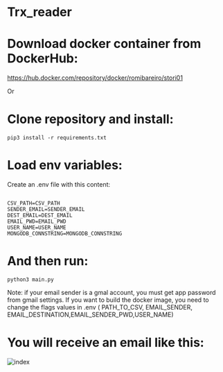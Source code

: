 # Trx_reader

# Download docker container from DockerHub:
https://hub.docker.com/repository/docker/romibareiro/stori01

Or

# Clone repository and install:
<code>pip3 install -r requirements.txt</code>

# Load env variables:
Create an .env file with this content:

<code>
CSV_PATH=CSV_PATH
SENDER_EMAIL=SENDER_EMAIL
DEST_EMAIL=DEST_EMAIL
EMAIL_PWD=EMAIL_PWD
USER_NAME=USER_NAME
MONGODB_CONNSTRING=MONGODB_CONNSTRING
</code>

# And then run:
<code>python3  main.py
</code>

Note: if your email sender is a gmal account, you must get app password from gmail settings.
If you want to build the docker image, you need to change the flags values in .env ( PATH_TO_CSV, EMAIL_SENDER, EMAIL_DESTINATION,EMAIL_SENDER_PWD,USER_NAME)

# You will receive an email like this: 


![index](https://user-images.githubusercontent.com/100946603/189212924-1cd51e00-cfa7-4c53-8ebd-18bd6328c7e8.jpeg)
